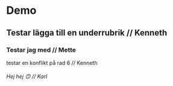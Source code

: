 # Demo

## Testar lägga till en underrubrik // Kenneth
### Testar jag med // Mette

testar en konflikt på rad 6 // Kenneth
###### Hej hej 🙃 // Karl


